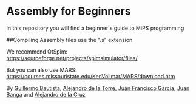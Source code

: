 # Assembly for Beginners
In this repository you will find a beginner's guide to MIPS programming

##Compiling
Assembly files use the ".s" extension

We recommend QtSpim:
https://sourceforge.net/projects/spimsimulator/files/

But you can also use MARS:
https://courses.missouristate.edu/KenVollmar/MARS/download.htm

By [Guillermo Bautista](https://github.com/Fortesque73), [Alejandro de la Torre](https://github.com/Xartrex), [Juan Francisco García](https://github.com/hielo99), [Juan Banga](https://github.com/Juanbanpar) and [Alejandro de la Cruz](https://github.com/PaquitoElChocolatero)
